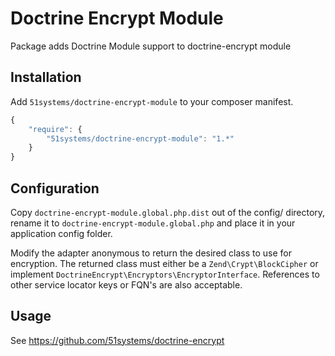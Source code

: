 # Doctrine Encrypt Module
Package adds Doctrine Module support to doctrine-encrypt module

## Installation
Add `51systems/doctrine-encrypt-module` to your composer manifest.
```js
{
    "require": {
        "51systems/doctrine-encrypt-module": "1.*"
    }
}
```

## Configuration
Copy `doctrine-encrypt-module.global.php.dist` out of the config/ directory, rename it to `doctrine-encrypt-module.global.php`
and place it in your application config folder.

Modify the adapter anonymous to return the desired class to use for encryption. The returned class must either be a `Zend\Crypt\BlockCipher`
or implement `DoctrineEncrypt\Encryptors\EncryptorInterface`. References to other service locator keys
or FQN's are also acceptable.

## Usage
See https://github.com/51systems/doctrine-encrypt



